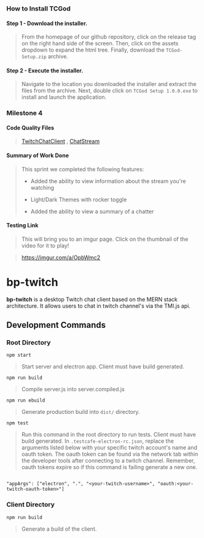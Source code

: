 ### How to Install TCGod

#### Step 1 - Download the installer.
> From the homepage of our github repository, click on the release tag on the right hand side of the screen.
> Then, click on the assets dropdown to expand the html tree.
> Finally, download the `TCGod-Setup.zip` archive.

#### Step 2 - Execute the installer.
> Navigate to the location you downloaded the installer and extract the files from the archive.
> Next, double click on `TCGod Setup 1.0.0.exe` to install and launch the application.

### Milestone 4

#### Code Quality Files

> [TwitchChatClient](https://github.com/wsu-cpts489-fa20/bp-twitch/blob/master/client/src/views/TwitchChatClient.jsx) , 
> [ChatStream](https://github.com/wsu-cpts489-fa20/bp-twitch/blob/master/client/src/components/ChatStream.jsx)

#### Summary of Work Done
> This sprint we completed the following features: 
>
> - Added the ability to view information about the stream you're watching
>
> - Light/Dark Themes with rocker toggle
> 
> - Added the ability to view a summary of a chatter

#### Testing Link
> This will bring you to an imgur page. Click on the thumbnail of the video for it to play!

> <https://imgur.com/a/OpbWmc2>


# bp-twitch

**bp-twitch** is a desktop Twitch chat client based on the MERN stack architecture.
It allows users to chat in twitch channel's via the TMI.js api. 

## Development Commands

### Root Directory

`npm start`

> Start server and electron app. Client must have build generated. 

`npm run build`

> Compile server.js into server.compiled.js

`npm run ebuild`

>Generate production build into `dist/` directory.

`npm test` 

> Run this command in the root directory to run tests. Client must have build generated. 
> In `.testcafe-electron-rc.json`, replace the arguments listed below with your specific twitch
> account's name and oauth token. The oauth token can be found via the network tab within the 
> developer tools after connecting to a twitch channel. Remember, oauth tokens expire so if this 
> command is failing generate a new one. 


```

"appArgs": ["electron", ".", "<your-twitch-username>", "oauth:<your-twitch-oauth-token>"]

```

### Client Directory

`npm run build`

> Generate a build of the client. 
